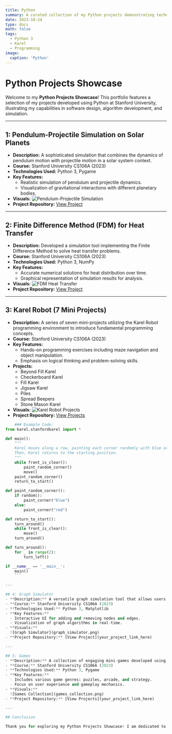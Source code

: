 ```yaml
---
title: Python 
summary: A curated collection of my Python projects demonstrating technical skills and practical applications.
date: 2023-10-24
type: docs
math: false
tags:
  - Python 3
  - Karel 
  - Programming
image:
  caption: 'Python'
---
```


# Python Projects Showcase

Welcome to my **Python Projects Showcase**! This portfolio features a selection of my projects developed using Python at Stanford University, illustrating my capabilities in software design, algorithm development, and simulation.

---

## 1: Pendulum-Projectile Simulation on Solar Planets
- **Description:** A sophisticated simulation that combines the dynamics of pendulum motion with projectile motion in a solar system context.
- **Course:** Stanford University CS106A (2023)
- **Technologies Used:** Python 3, Pygame
- **Key Features:**
  - Realistic simulation of pendulum and projectile dynamics.
  - Visualization of gravitational interactions with different planetary bodies.
- **Visuals:**
  ![Pendulum-Projectile Simulation](pendulum_projectile_simulation.png)
- **Project Repository:** [View Project](your_project_link_here)

---

## 2: Finite Difference Method (FDM) for Heat Transfer
- **Description:** Developed a simulation tool implementing the Finite Difference Method to solve heat transfer problems.
- **Course:** Stanford University CS106A (2023)
- **Technologies Used:** Python 3, NumPy
- **Key Features:**
  - Accurate numerical solutions for heat distribution over time.
  - Graphical representation of simulation results for analysis.
- **Visuals:**
  ![FDM Heat Transfer](fdm_heat_transfer.png)
- **Project Repository:** [View Project](your_project_link_here)

---

## 3: Karel Robot (7 Mini Projects)
- **Description:** A series of seven mini-projects utilizing the Karel Robot programming environment to introduce fundamental programming concepts.
- **Course:** Stanford University CS106A (2023)
- **Key Features:**
  - Hands-on programming exercises including maze navigation and object manipulation.
  - Emphasis on logical thinking and problem-solving skills.
- **Projects:**
  - Beyond Fill Karel
  - Checkerboard Karel
  - Fill Karel
  - Jigsaw Karel
  - Piles
  - Spread Beepers
  - Stone Mason Karel
- **Visuals:**
  ![Karel Robot Projects](karel_robot_projects.png)
- **Project Repository:** [View Projects](your_project_link_here)

```python
    ### Example Code:
from karel.stanfordkarel import *

def main():
    """
    Karel moves along a row, painting each corner randomly with blue or red.
    Then, Karel returns to the starting position.
    """
    while front_is_clear():
        paint_random_corner()
        move()
    paint_random_corner()
    return_to_start()

def paint_random_corner():
    if random():
        paint_corner("blue")
    else:
        paint_corner("red")

def return_to_start():
    turn_around()
    while front_is_clear():
        move()
    turn_around()

def turn_around():
    for _ in range(2):
        turn_left()

if __name__ == '__main__':
    main()
    ```

---

## 4: Graph Simulator
- **Description:** A versatile graph simulation tool that allows users to visualize and manipulate graph structures interactively.
- **Course:** Stanford University CS106A (2023)
- **Technologies Used:** Python 3, Matplotlib
- **Key Features:**
  - Interactive UI for adding and removing nodes and edges.
  - Visualization of graph algorithms in real-time.
- **Visuals:**
  ![Graph Simulator](graph_simulator.png)
- **Project Repository:** [View Project](your_project_link_here)

---

## 5: Games
- **Description:** A collection of engaging mini-games developed using Python, showcasing programming logic and design principles.
- **Course:** Stanford University CS106A (2023)
- **Technologies Used:** Python 3, Pygame
- **Key Features:**
  - Includes various game genres: puzzles, arcade, and strategy.
  - Focus on user experience and gameplay mechanics.
- **Visuals:**
  ![Games Collection](games_collection.png)
- **Project Repository:** [View Projects](your_project_link_here)

---

## Conclusion

Thank you for exploring my Python Projects Showcase! I am dedicated to continuous learning and improvement in software development. If you have any questions or feedback, please feel free to reach out.
